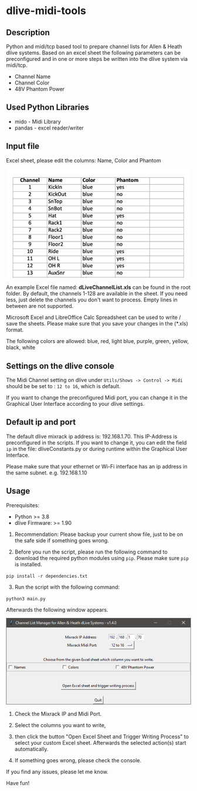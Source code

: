 # dlive-midi-tools
## Description
Python and midi/tcp based tool to prepare channel lists for Allen &amp; Heath dlive systems. Based on an excel sheet the following parameters can be preconfigured and in one or more steps be written into the dlive system via midi/tcp. 
- Channel Name
- Channel Color
- 48V Phantom Power

## Used Python Libraries
* mido - Midi Library
* pandas - excel reader/writer


## Input file
Excel sheet, please edit the columns: Name, Color and Phantom

![Excel](excel.png)

An example Excel file named: **dLiveChannelList.xls** can be found in the root folder. 
By default, the channels 1-128 are available in the sheet. If you need less, 
just delete the channels you don't want to process. Empty lines in between are not supported.

Microsoft Excel and LibreOffice Calc Spreadsheet can be used to write / save the sheets.
Please make sure that you save your changes in the (*.xls) format. 

The following colors are allowed:
blue, red, light blue, purple, green, yellow, black, white

## Settings on the dlive console
The Midi Channel setting on dlive under `Utils/Shows -> Control -> Midi` should be be set to : `12 to 16`, which is default.

If you want to change the preconfigured Midi port, you can change it in the Graphical User Interface according to your dlive settings. 

## Default ip and port
The default dlive mixrack ip address is: 192.168.1.70. This IP-Address is preconfigured in the scripts. If you want to 
change it, you can edit the field `ip` in the file: dliveConstants.py or during runtime within the Graphical User Interface.  

Please make sure that your ethernet or Wi-Fi interface has an ip address in the same subnet. e.g. 192.168.1.10
 

## Usage
Prerequisites: 
* Python >= 3.8
* dlive Firmware: >= 1.90

1. Recommendation: Please backup your current show file, just to be on the safe side if something goes wrong.

2. Before you run the script, please run the following command to download the required python modules using `pip`. Please make sure `pip` is installed.

`pip install -r dependencies.txt`

3. Run the script with the following command: 

`python3 main.py`

Afterwards the following window appears. 

![Gui](gui.png)

1. Check the Mixrack IP and Midi Port.

2. Select the columns you want to write, 

3. then click the button "Open Excel Sheet and Trigger Writing Process" to select your custom Excel sheet. Afterwards the selected action(s) start automatically.

4. If something goes wrong, please check the console.

If you find any issues, please let me know.

Have fun!